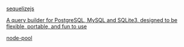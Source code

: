 

[sequelizejs](http://docs.sequelizejs.com/en/latest/)

[A query builder for PostgreSQL, MySQL and SQLite3, designed to be flexible, portable, and fun to use](https://github.com/tgriesser/knex)

[node-pool](https://github.com/coopernurse/node-pool)